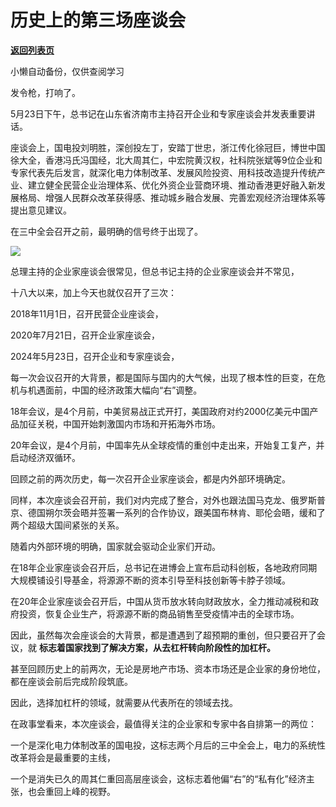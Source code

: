 # 历史上的第三场座谈会

[**返回列表页**](/gzh/政事堂2019)

小懒自动备份，仅供查阅学习

发令枪，打响了。  

5月23日下午，总书记在山东省济南市主持召开企业和专家座谈会并发表重要讲话。  

座谈会上，国电投刘明胜，深创投左丁，安踏丁世忠，浙江传化徐冠巨，博世中国徐大全，香港冯氏冯国经，北大周其仁，中宏院黄汉权，社科院张斌等9位企业和专家代表先后发言，就深化电力体制改革、发展风险投资、用科技改造提升传统产业、建立健全民营企业治理体系、优化外资企业营商环境、推动香港更好融入新发展格局、增强人民群众改革获得感、推动城乡融合发展、完善宏观经济治理体系等提出意见建议。

在三中全会召开之前，最明确的信号终于出现了。  

![](https://mmbiz.qpic.cn/mmbiz_png/rxhS23yu8cOHnR47yLELpt5u2gxMmBia9BaMNSE24WJq8JErD5v5hXu2cJwd4o7fYL7ob2vcBN3QyXuGrOgXV6g/640?wx_fmt=png&from;=appmsg)

总理主持的企业家座谈会很常见，但总书记主持的企业家座谈会并不常见，

十八大以来，加上今天也就仅召开了三次：

2018年11月1日，召开民营企业座谈会，

2020年7月21日，召开企业家座谈会，

2024年5月23日，召开企业和专家座谈会，

每一次会议召开的大背景，都是国际与国内的大气候，出现了根本性的巨变，在危机与机遇面前，中国的经济政策大幅向“右”调整。  

18年会议，是4个月前，中美贸易战正式开打，美国政府对约2000亿美元中国产品加征关税，中国开始刺激国内市场和开拓海外市场。

20年会议，是4个月前，中国率先从全球疫情的重创中走出来，开始复工复产，并启动经济双循环。

回顾之前的两次历史，每一次召开企业家座谈会，都是内外部环境确定。

同样，本次座谈会召开前，我们对内完成了整合，对外也跟法国马克龙、俄罗斯普京、德国朔尔茨会晤并签署一系列的合作协议，跟美国布林肯、耶伦会晤，缓和了两个超级大国间紧张的关系。

随着内外部环境的明确，国家就会驱动企业家们开动。

在18年企业家座谈会召开后，总书记在进博会上宣布启动科创板，各地政府同期大规模铺设引导基金，将源源不断的资本引导至科技创新等卡脖子领域。  

在20年企业家座谈会召开后，中国从货币放水转向财政放水，全力推动减税和政府投资，恢复企业生产，将源源不断的商品销售至受疫情冲击的全球市场。

因此，虽然每次会座谈会的大背景，都是遭遇到了超预期的重创，但只要召开了会议，就 **标志着国家找到了解决方案，从去杠杆转向阶段性的加杠杆。**

甚至回顾历史上的前两次，无论是房地产市场、资本市场还是企业家的身份地位，都在座谈会前后完成阶段筑底。

因此，选择加杠杆的领域，就需要从代表所在的领域去找。

在政事堂看来，本次座谈会，最值得关注的企业家和专家中各自排第一的两位：

一个是深化电力体制改革的国电投，这标志两个月后的三中全会上，电力的系统性改革将会是最重要的主线，

一个是消失已久的周其仁重回高层座谈会，这标志着他偏“右”的“私有化”经济主张，也会重回上峰的视野。

